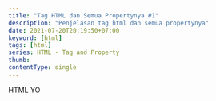 ```yaml
---
title: "Tag HTML dan Semua Propertynya #1"
description: "Penjelasan tag html dan semua propertynya"
date: 2021-07-20T20:19:50+07:00
keyword: [html]
tags: [html]
series: HTML - Tag and Property
thumb: 
contentType: single
---
```


HTML YO